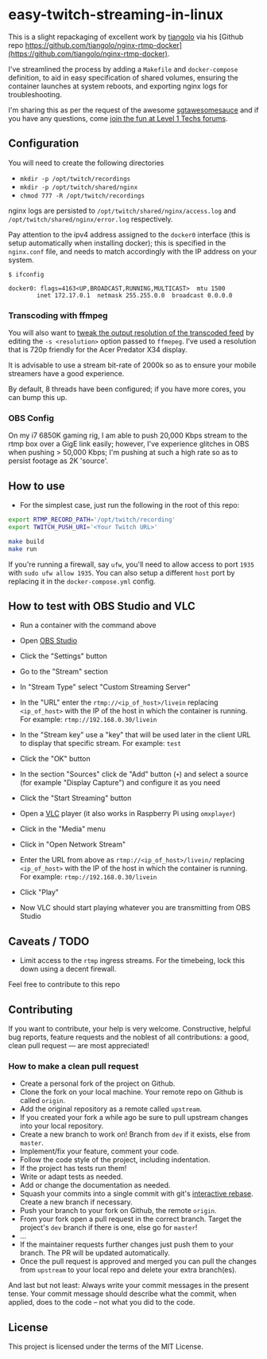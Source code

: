 # easy-twitch-streaming-in-linux

This is a slight repackaging of excellent work by [tiangolo](https://github.com/tiangolo) via his [Github repo https://github.com/tiangolo/nginx-rtmp-docker](https://github.com/tiangolo/nginx-rtmp-docker).

I've streamlined the process by adding a `Makefile` and `docker-compose` definition, to aid in easy specification of shared volumes, ensuring the container launches at system reboots, and exporting nginx logs for troubleshooting.

I'm sharing this as per the request of the awesome [sgtawesomesauce](https://forum.level1techs.com/u/sgtawesomesauce) and if you have any questions, come [join the fun at Level 1 Techs forums](https://forum.level1techs.com/t/anyone-stream-to-twitch-much/121565/4?u=bsodmike).

## Configuration

You will need to create the following directories

- `mkdir -p /opt/twitch/recordings`
- `mkdir -p /opt/twitch/shared/nginx`
- `chmod 777 -R /opt/twitch/recordings`

nginx logs are persisted to `/opt/twitch/shared/nginx/access.log` and `/opt/twitch/shared/nginx/error.log` respectively.

Pay attention to the ipv4 address assigned to the `docker0` interface (this is setup automatically when installing docker); this is specified in the `nginx.conf` file, and needs to match accordingly with the IP address on your system.

```
$ ifconfig

docker0: flags=4163<UP,BROADCAST,RUNNING,MULTICAST>  mtu 1500                                                                          
        inet 172.17.0.1  netmask 255.255.0.0  broadcast 0.0.0.0                                                                        
```

### Transcoding with ffmpeg

You will also want to [tweak the output resolution of the transcoded feed](https://github.com/bsodmike/easy-twitch-streaming-in-linux/blob/master/nginx.conf#L19) by editing the `-s <resolution>` option passed to `ffmepeg`.  I've used a resolution that is 720p friendly for the Acer Predator X34 display.

It is advisable to use a stream bit-rate of 2000k so as to ensure your mobile streamers have a good experience.

By default, 8 threads have been configured; if you have more cores, you can bump this up.

### OBS Config

On my i7 6850K gaming rig, I am able to push 20,000 Kbps stream to the rtmp box over a GigE link easily; however, I've experience glitches in OBS when pushing > 50,000 Kbps; I'm pushing at such a high rate so as to persist footage as 2K 'source'.

## How to use

* For the simplest case, just run the following in the root of this repo:

```bash
export RTMP_RECORD_PATH='/opt/twitch/recording'
export TWITCH_PUSH_URI='<Your Twitch URL>'

make build
make run
```

If you're running a firewall, say `ufw`, you'll need to allow access to port `1935` with `sudo ufw allow 1935`.  You can also setup a different `host` port by replacing it in the `docker-compose.yml` config.

## How to test with OBS Studio and VLC


* Run a container with the command above

* Open [OBS Studio](https://obsproject.com/)
* Click the "Settings" button
* Go to the "Stream" section
* In "Stream Type" select "Custom Streaming Server"
* In the "URL" enter the `rtmp://<ip_of_host>/livein` replacing `<ip_of_host>` with the IP of the host in which the container is running. For example: `rtmp://192.168.0.30/livein`
* In the "Stream key" use a "key" that will be used later in the client URL to display that specific stream. For example: `test`
* Click the "OK" button
* In the section "Sources" click de "Add" button (`+`) and select a source (for example "Display Capture") and configure it as you need
* Click the "Start Streaming" button
* Open a [VLC](http://www.videolan.org/vlc/index.html) player (it also works in Raspberry Pi using `omxplayer`)
* Click in the "Media" menu
* Click in "Open Network Stream"
* Enter the URL from above as `rtmp://<ip_of_host>/livein/` replacing `<ip_of_host>` with the IP of the host in which the container is running. For example: `rtmp://192.168.0.30/livein`
* Click "Play"
* Now VLC should start playing whatever you are transmitting from OBS Studio

## Caveats / TODO

- Limit access to the `rtmp` ingress streams.  For the timebeing, lock this down using a decent firewall.

Feel free to contribute to this repo

## Contributing

If you want to contribute, your help is very welcome.  Constructive, helpful bug reports, feature requests and the noblest of all contributions: a good, clean pull request &mdash; are most appreciated!

### How to make a clean pull request

- Create a personal fork of the project on Github.
- Clone the fork on your local machine. Your remote repo on Github is called `origin`.
- Add the original repository as a remote called `upstream`.
- If you created your fork a while ago be sure to pull upstream changes into your local repository.
- Create a new branch to work on! Branch from `dev` if it exists, else from `master`.
- Implement/fix your feature, comment your code.
- Follow the code style of the project, including indentation.
- If the project has tests run them!
- Write or adapt tests as needed.
- Add or change the documentation as needed.
- Squash your commits into a single commit with git's [interactive rebase](https://help.github.com/articles/interactive-rebase). Create a new branch if necessary.
- Push your branch to your fork on Github, the remote `origin`.
- From your fork open a pull request in the correct branch. Target the project's `dev` branch if there is one, else go for `master`!
- …
- If the maintainer requests further changes just push them to your branch. The PR will be updated automatically.
- Once the pull request is approved and merged you can pull the changes from `upstream` to your local repo and delete
your extra branch(es).

And last but not least: Always write your commit messages in the present tense. Your commit message should describe what the commit, when applied, does to the code – not what you did to the code.

## License

This project is licensed under the terms of the MIT License.